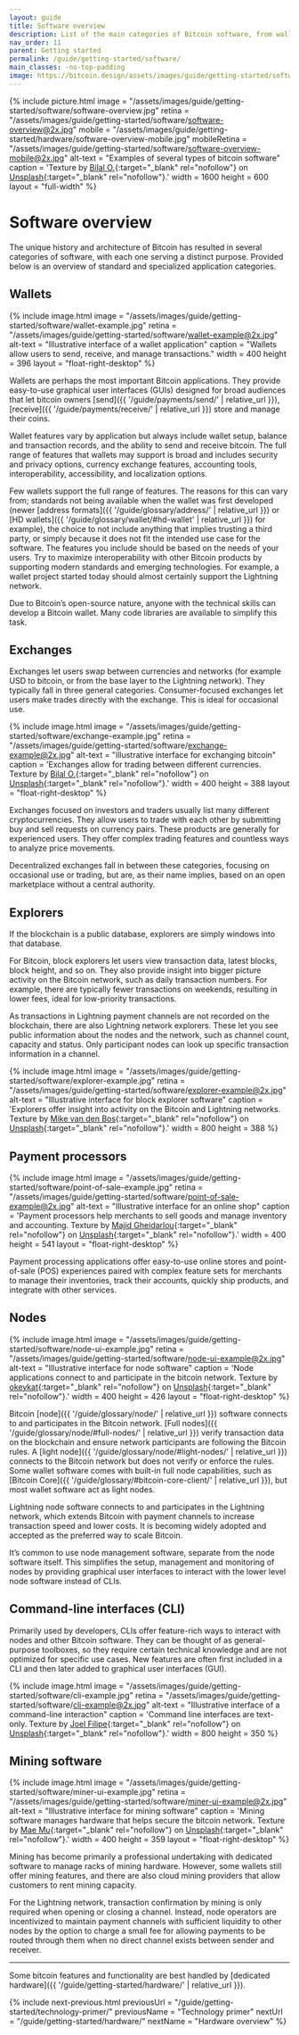 ```yaml
---
layout: guide
title: Software overview
description: List of the main categories of Bitcoin software, from wallets to nodes.
nav_order: 11
parent: Getting started
permalink: /guide/getting-started/software/
main_classes: -no-top-padding
image: https://bitcoin.design/assets/images/guide/getting-started/software/software-preview.jpg
---
```


<!--

Editor's notes

This page highlights some of the most common software categories. Future expansion
could be to create sub-pages for each category to discusss it in more detail.

Illustration sources

- https://www.figma.com/file/JxAYVV6pkXLvh60I62RQ6o/BDG-Software-overview-illustrations?node-id=1%3A2

-->

{% include picture.html
   image = "/assets/images/guide/getting-started/software/software-overview.jpg"
   retina = "/assets/images/guide/getting-started/software/software-overview@2x.jpg"
   mobile = "/assets/images/guide/getting-started/hardware/software-overview-mobile.jpg"
   mobileRetina = "/assets/images/guide/getting-started/software/software-overview-mobile@2x.jpg"
   alt-text = "Examples of several types of bitcoin software"
   caption = 'Texture by [Bilal O.](https://unsplash.com/@lightcircle){:target="_blank" rel="nofollow"} on [Unsplash](https://unsplash.com){:target="_blank" rel="nofollow"}.'
   width = 1600
   height = 600
   layout = "full-width"
%}

# Software overview

The unique history and architecture of Bitcoin has resulted in several categories of software, with each one serving a distinct purpose. Provided below is an overview of standard and specialized application categories.

## Wallets

<div class="center" markdown="1">

{% include image.html
   image = "/assets/images/guide/getting-started/software/wallet-example.jpg"
   retina = "/assets/images/guide/getting-started/software/wallet-example@2x.jpg"
   alt-text = "Illustrative interface of a wallet application"
   caption = "Wallets allow users to send, receive, and manage transactions."
   width = 400
   height = 396
   layout = "float-right-desktop"
%}

Wallets are perhaps the most important Bitcoin applications. They provide easy-to-use graphical user interfaces (GUIs) designed for broad audiences that let bitcoin owners [send]({{ '/guide/payments/send/' | relative_url }}), [receive]({{ '/guide/payments/receive/' | relative_url }}) store and manage their coins.

Wallet features vary by application but always include wallet setup, balance and transaction records, and the ability to send and receive bitcoin. The full range of features that wallets may support is broad and includes security and privacy options, currency exchange features, accounting tools, interoperability, accessibility, and localization options.

Few wallets support the full range of features. The reasons for this can vary from; standards not being available when the wallet was first developed (newer [address formats]({{ '/guide/glossary/address/' | relative_url }}) or [HD wallets]({{ '/guide/glossary/wallet/#hd-wallet' | relative_url }}) for example), the choice to not include anything that implies trusting a third party, or simply because it does not fit the intended use case for the software.
The features you include should be based on the needs of your users. Try to maximize interoperability with other Bitcoin products by supporting modern standards and emerging technologies. For example, a wallet project started today should almost certainly support the Lightning network.

Due to Bitcoin’s open-source nature, anyone with the technical skills can develop a Bitcoin wallet. Many code libraries are available to simplify this task.

</div>

## Exchanges

<div class="center" markdown="1">

Exchanges let users swap between currencies and networks (for example USD to bitcoin, or from the base layer to the Lightning network). They typically fall in three general categories. Consumer-focused exchanges let users make trades directly with the exchange. This is ideal for occasional use.


{% include image.html
   image = "/assets/images/guide/getting-started/software/exchange-example.jpg"
   retina = "/assets/images/guide/getting-started/software/exchange-example@2x.jpg"
   alt-text = "Illustrative interface for exchanging bitcoin"
   caption = 'Exchanges allow for trading between different currencies. Texture by [Bilal O.](https://unsplash.com/@lightcircle){:target="_blank" rel="nofollow"} on [Unsplash](https://unsplash.com){:target="_blank" rel="nofollow"}.'
   width = 400
   height = 388
   layout = "float-right-desktop"
%}

Exchanges focused on investors and traders usually list many different cryptocurrencies. They allow users to trade with each other by submitting buy and sell requests on currency pairs. These products are generally for experienced users. They offer complex trading features and countless ways to analyze price movements.

Decentralized exchanges fall in between these categories, focusing on occasional use or trading, but are, as their name implies, based on an open marketplace without a central authority.

</div>

## Explorers

If the blockchain is a public database, explorers are simply windows into that database.

For Bitcoin, block explorers let users view transaction data, latest blocks, block height, and so on. They also provide insight into bigger picture activity on the Bitcoin network, such as daily transaction numbers. For example, there are typically fewer transactions on weekends, resulting in lower fees, ideal for low-priority transactions.

As transactions in Lightning payment channels are not recorded on the blockchain, there are also Lightning network explorers. These let you see public information about the nodes and the network, such as channel count, capacity and status. Only participant nodes can look up specific transaction information in a channel.

{% include image.html
   image = "/assets/images/guide/getting-started/software/explorer-example.jpg"
   retina = "/assets/images/guide/getting-started/software/explorer-example@2x.jpg"
   alt-text = "Illustrative interface for block explorer software"
   caption = 'Explorers offer insight into activity on the Bitcoin and Lightning networks. Texture by [Mike van den Bos](https://unsplash.com/@mike_van_den_bos){:target="_blank" rel="nofollow"} on [Unsplash](https://unsplash.com){:target="_blank" rel="nofollow"}.'
   width = 800
   height = 388
%}

## Payment processors

<div class="center" markdown="1">

{% include image.html
   image = "/assets/images/guide/getting-started/software/point-of-sale-example.jpg"
   retina = "/assets/images/guide/getting-started/software/point-of-sale-example@2x.jpg"
   alt-text = "Illustrative interface for an online shop"
   caption = 'Payment processors help merchants to sell goods and manage inventory and accounting. Texture by [Majid Gheidarlou](https://unsplash.com/@majidvj){:target="_blank" rel="nofollow"} on [Unsplash](https://unsplash.com){:target="_blank" rel="nofollow"}.'
   width = 400
   height = 541
   layout = "float-right-desktop"
%}

Payment processing applications offer easy-to-use online stores and point-of-sale (POS) experiences paired with complex feature sets for merchants to manage their inventories, track their accounts, quickly ship products, and integrate with other services.

</div>

## Nodes

<div class="center" markdown="1">

{% include image.html
   image = "/assets/images/guide/getting-started/software/node-ui-example.jpg"
   retina = "/assets/images/guide/getting-started/software/node-ui-example@2x.jpg"
   alt-text = "Illustrative interface for node software"
   caption = 'Node applications connect to and participate in the bitcoin network. Texture by [okeykat](https://unsplash.com/@okeykat){:target="_blank" rel="nofollow"} on [Unsplash](https://unsplash.com){:target="_blank" rel="nofollow"}.'
   width = 400
   height = 426
   layout = "float-right-desktop"
%}

Bitcoin [node]({{ '/guide/glossary/node/' | relative_url }}) software connects to and participates in the Bitcoin network. [Full nodes]({{ '/guide/glossary/node/#full-nodes/' | relative_url }}) verify transaction data on the blockchain and ensure network participants are following the Bitcoin rules. A [light node]({{ '/guide/glossary/node/#light-nodes/' | relative_url }}) connects to the Bitcoin network but does not verify or enforce the rules. Some wallet software comes with built-in full node capabilities, such as [Bitcoin Core]({{ '/guide/glossary/#bitcoin-core-client/' | relative_url }}), but most wallet software act as light nodes. 

Lightning node software connects to and participates in the Lightning network, which extends Bitcoin with payment channels to increase transaction speed and lower costs. It is becoming widely adopted and accepted as the preferred way to scale Bitcoin.

It’s common to use node management software, separate from the node software itself. This simplifies the setup, management and monitoring of nodes by providing graphical user interfaces to interact with the lower level node software instead of CLIs.

</div>

## Command-line interfaces (CLI)

Primarily used by developers, CLIs offer feature-rich ways to interact with nodes and other Bitcoin software. They can be thought of as general-purpose toolboxes, so they require certain technical knowledge and are not optimized for specific use cases. New features are often first included in a CLI and then later added to graphical user interfaces (GUI).

{% include image.html
   image = "/assets/images/guide/getting-started/software/cli-example.jpg"
   retina = "/assets/images/guide/getting-started/software/cli-example@2x.jpg"
   alt-text = "Illustrative interface of a command-line interaction"
   caption = 'Command line interfaces are text-only. Texture by [Joel Filipe](https://unsplash.com/@joelfilip){:target="_blank" rel="nofollow"} on [Unsplash](https://unsplash.com){:target="_blank" rel="nofollow"}.'
   width = 800
   height = 350
%}

## Mining software

<div class="center" markdown="1">

{% include image.html
   image = "/assets/images/guide/getting-started/software/miner-ui-example.jpg"
   retina = "/assets/images/guide/getting-started/software/miner-ui-example@2x.jpg"
   alt-text = "Illustrative interface for mining software"
   caption = 'Mining software manages hardware that helps secure the bitcoin network. Texture by [Mae Mu](https://unsplash.com/@picoftasty){:target="_blank" rel="nofollow"} on [Unsplash](https://unsplash.com){:target="_blank" rel="nofollow"}.'
   width = 400
   height = 359
   layout = "float-right-desktop"
%}

Mining has become primarily a professional undertaking with dedicated software to manage racks of mining hardware. However, some wallets still offer mining features, and there are also cloud mining providers that allow customers to rent mining capacity.

For the Lightning network, transaction confirmation by mining is only required when opening or closing a channel. Instead, node operators are incentivized to maintain payment channels with sufficient liquidity to other nodes by the option to charge a small fee for allowing payments to be routed through them when no direct channel exists between sender and receiver.

</div>

---

Some bitcoin features and functionality are best handled by [dedicated hardware]({{ '/guide/getting-started/hardware/' | relative_url }}).

{% include next-previous.html
   previousUrl = "/guide/getting-started/technology-primer/"
   previousName = "Technology primer"
   nextUrl = "/guide/getting-started/hardware/"
   nextName = "Hardware overview"
%}
